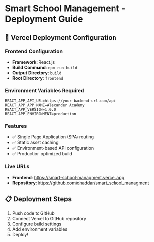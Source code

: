 # Smart School Management - Deployment Guide

## 🚀 Vercel Deployment Configuration

### Frontend Configuration
- **Framework**: React.js
- **Build Command**: `npm run build`
- **Output Directory**: `build`
- **Root Directory**: `frontend`

### Environment Variables Required
```
REACT_APP_API_URL=https://your-backend-url.com/api
REACT_APP_APP_NAME=Alexander Academy
REACT_APP_VERSION=1.0.0
REACT_APP_ENVIRONMENT=production
```

### Features
- ✅ Single Page Application (SPA) routing
- ✅ Static asset caching
- ✅ Environment-based API configuration
- ✅ Production optimized build

### Live URLs
- **Frontend**: https://smart-school-managment.vercel.app
- **Repository**: https://github.com/ohaddar/smart_school_managment

## 📋 Deployment Steps
1. Push code to GitHub
2. Connect Vercel to GitHub repository
3. Configure build settings
4. Add environment variables
5. Deploy!